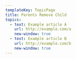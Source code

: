 ```yaml
---
templateKey: TopicPage
title: Parents Remove Child
topics:
  - text: Example article A
    url: http://example.com/a
    new-window: true
  - text: Example article B
    url: http://example.com/b
    new-window: true
---
```

